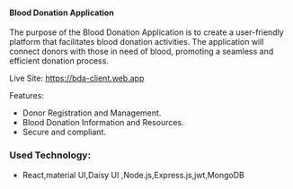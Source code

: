 #### Blood Donation Application <br>
The purpose of the Blood Donation Application is to create a user-friendly platform that
facilitates blood donation activities. The application will connect donors with those in need of
blood, promoting a seamless and efficient donation process.

Live Site: https://bda-client.web.app <br>

Features: <br>
- Donor Registration and Management.
-	Blood Donation Information and Resources.
-	Secure and compliant. <br>
### Used Technology:
- React,material UI,Daisy UI ,Node.js,Express.js,jwt,MongoDB
